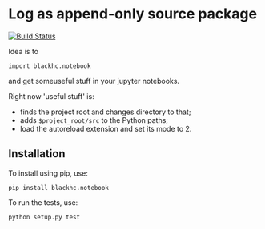# Log as append-only source package

[![Build Status](https://travis-ci.org/BlackHC/notebook_setup.svg?branch=master)](https://travis-ci.org/BlackHC/notebook_setup)

Idea is to
```
import blackhc.notebook
```
and get someuseful stuff in your jupyter notebooks.

Right now 'useful stuff' is:

* finds the project root and changes directory to that;
* adds `$project_root/src` to the Python paths;
* load the autoreload extension and set its mode to 2.
 
## Installation

To install using pip, use:

```
pip install blackhc.notebook
```

To run the tests, use:

```
python setup.py test
```

